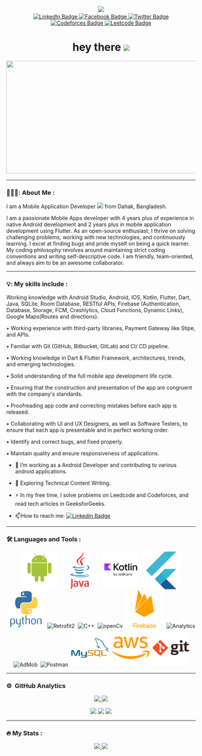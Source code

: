 <div id="header" align="center">
  <img src="https://media.giphy.com/media/M9gbBd9nbDrOTu1Mqx/giphy.gif" width="100"/>
  
  <div id="badges">
    <a href="https://www.linkedin.com/in/fahad-alam-21b8601a9/">
      <img src="https://img.shields.io/badge/LinkedIn-blue?style=for-the-badge&logo=linkedin&logoColor=white" alt="LinkedIn Badge"/>
    </a>
    <a href="https://web.facebook.com/rjfahad44">
      <img src="https://img.shields.io/badge/Facebook-blue?style=for-the-badge&logo=facebook&logoColor=white" alt="Facebook Badge"/>
    </a>
    <a href="https://twitter.com/rjfahad44">
      <img src="https://img.shields.io/badge/Twitter-blue?style=for-the-badge&logo=twitter&logoColor=white" alt="Twitter Badge"/>
    </a>
    <a href="https://codeforces.com/profile/Md.Fahad">
      <img src="https://img.shields.io/badge/Codeforces-orange?style=for-the-badge&logo=codeforces&logoColor=white" alt="Codeforces Badge"/>
    </a>
    <a href="https://leetcode.com/Fahad22/">
      <img src="https://img.shields.io/badge/Leetcode-orange?style=for-the-badge&logo=leetcode&logoColor=white" alt="Leetcode Badge"/>
    </a>
  </div>

<h1> hey there <img src="https://media.giphy.com/media/hvRJCLFzcasrR4ia7z/giphy.gif" width="30px"/> </h1>
  
  <div align="center">
    <img src="https://media.giphy.com/media/dWesBcTLavkZuG35MI/giphy.gif" width="600" height="300"/>
  </div>
  

</div>


---

### 👨🏻‍💻: About Me :

I am a Mobile Application Developer <img src="https://media.giphy.com/media/WUlplcMpOCEmTGBtBW/giphy.gif" width="30"> from Dahak, Bangladesh.

I am a passionate Mobile Apps developer with 4 years plus of experience in native Android development and 2 years plus in mobile application development using Flutter. As an open-source enthusiast, I thrive on solving challenging problems, working with new technologies, and continuously learning. I excel at finding bugs and pride myself on being a quick learner. My coding philosophy revolves around maintaining strict coding conventions and writing self-descriptive code. I am friendly, team-oriented, and always aim to be an awesome collaborator.





---

### 💡: My skills include :

<div>
Working knowledge with Android Studio, Android, IOS, Kotlin, Flutter, Dart, Java, SQLite, Room Database, RESTful APIs, Firebase (Authentication, Database, Storage, FCM, Crashlytics, Cloud Functions, Dynamic Links), Google Maps(Routes and directions).

• Working experience with third-party libraries, Payment Gateway like Stipe, and APIs.

 • Familiar with Git (GitHub, Bitbucket, GitLab) and CI/ CD pipeline.

• Working knowledge in Dart & Flutter Framework,
architectures, trends, and emerging technologies.

 • Solid understanding of the full mobile app development life cycle.

• Ensuring that the construction and presentation of the app are congruent with the company's standards.

• Proofreading app code and correcting mistakes before each app is released. 

• Collaborating with UI and UX Designers, as well as Software Testers, to ensure that each app is presentable and in perfect working order.

• Identify and correct bugs, and fixed properly.

• Maintain quality and ensure responsiveness of applications.

- :telescope: I’m working as a Android Developer and contributing to various android applications.

- :seedling: Exploring Technical Content Writing.

- :zap: In my free time, I solve problems on Leedcode and Codeforces, and read tech articles in GeeksforGeeks.

- :mailbox:How to reach me: [![Linkedin Badge](https://img.shields.io/badge/-linkedin-blue?style=flat&logo=Linkedin&logoColor=white)](https://www.linkedin.com/in/fahad-alam-21b8601a9/)

</div>

  
---

### :hammer_and_wrench: Languages and Tools :

<div align = "center">
   <img src="https://github.com/devicons/devicon/blob/master/icons/android/android-original-wordmark.svg" title="Android" alt="Android" width="100" height="100"/>&nbsp;
  <img src="https://github.com/devicons/devicon/blob/master/icons/java/java-original-wordmark.svg" title="Java" alt="Java" width="100" height="100"/>&nbsp;
  <img src="https://github.com/devicons/devicon/blob/master/icons/kotlin/kotlin-original-wordmark.svg" title="Kotlin" alt="Kotlin" width="100" height="100"/>&nbsp;
  <img src="https://github.com/devicons/devicon/blob/master/icons/flutter/flutter-original.svg" title="Flutter" alt="Flutter" width="100" height="100"/>&nbsp;
  <img src="https://github.com/devicons/devicon/blob/master/icons/python/python-original-wordmark.svg" title="Python" alt="Python" width="100" height="100"/>&nbsp;
  <img src="https://github.com/rjfahad44/My-Skils-Logo/blob/main/retrofit.png" title="Retrofit2" alt="Retrofit2" width="100" height="100"/>&nbsp;
  <img src="https://github.com/rjfahad44/My-Skils-Logo/blob/main/c%2B%2B.jpg" title="C++" alt="C++" width="100" height="100"/>&nbsp;
  <img src="https://github.com/rjfahad44/My-Skils-Logo/blob/main/opencv.png" title="openCv" alt="openCv" width="100" height="100"/>&nbsp;
  <img src="https://github.com/devicons/devicon/blob/master/icons/firebase/firebase-plain-wordmark.svg" title="Firebase" alt="Firebase" width="100" height="100"/>&nbsp;
  <img src="https://github.com/rjfahad44/My-Skils-Logo/blob/main/analytics.png" title="Analytics" alt="Analytics" width="100" height="100"/>&nbsp;
  <img src="https://github.com/rjfahad44/My-Skils-Logo/blob/main/admob.png" title="AdMob" alt="AdMob" width="100" height="100"/>&nbsp;
  <img src="https://github.com/rjfahad44/My-Skils-Logo/blob/main/postman.png" title="Postman"  alt="Postman" width="100" height="100"/>&nbsp;
  <img src="https://github.com/devicons/devicon/blob/master/icons/mysql/mysql-original-wordmark.svg" title="MySQL"  alt="MySQL" width="100" height="100"/>&nbsp;
  <img src="https://github.com/devicons/devicon/blob/master/icons/amazonwebservices/amazonwebservices-plain-wordmark.svg" title="AWS" alt="AWS" width="100" height="100"/>&nbsp;
  <img src="https://github.com/devicons/devicon/blob/master/icons/git/git-original-wordmark.svg" title="Git" alt="Git" width="100" height="100"/>&nbsp;
  
</div>


---

### ⚙️ &nbsp;GitHub Analytics

<div align = "center">
  
  <a href="https://github.com/rjfahad44/">
    <img height="180em" src="https://github-readme-stats-eight-theta.vercel.app/api?username=rjfahad44&show_icons=true&theme=blueberry&include_all_commits=true&count_private=true"/>
    </a>
  
  <a href="https://github.com/rjfahad44/">
    <img height="180em" src="https://github-readme-stats-eight-theta.vercel.app/api/top-langs/?username=rjfahad44&layout=compact&langs_count=8&theme=blueberry"/>
  </a>

![](http://github-profile-summary-cards.vercel.app/api/cards/profile-details?username=rjfahad44&theme=blueberry)
![](http://github-profile-summary-cards.vercel.app/api/cards/stats?username=rjfahad44&theme=blueberry)
![](http://github-profile-summary-cards.vercel.app/api/cards/repos-per-language?username=rjfahad44&theme=blueberry)
  
</div>


---

### :fire: My Stats :

<div align = "center">
  
  <a href="https://github.com/rjfahad44/">
    <img height="180em" src="http://github-readme-streak-stats.herokuapp.com/?user=rjfahad44&theme=blueberry"/>
  </a>
 
  <a href="https://github.com/rjfahad44/">
    <img height="180em" src="https://github-readme-stats.vercel.app/api?username=rjfahad44&hide=contribs,prs&count_private=true&show_icons=true&theme=blueberry"/>
  </a>
  
</div>

